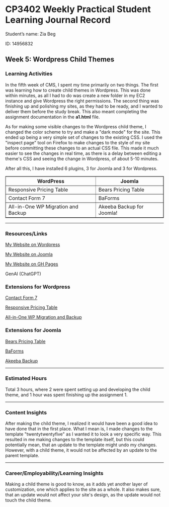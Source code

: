 # CP3402 Weekly Practical Student Learning Journal Record
Student’s name: Zia Beg

ID: 14956832

## Week 5: Wordpress Child Themes

### Learning Activities

In the fifth week of CMS, I spent my time primarily on two things. The first was learning how to create child themes in Wordpress. This was done within minutes, as all I had to do was create a new folder in my EC2 instance and give Wordpress the right permissions. The second thing was finishing up and polishing my sites, as they had to be ready, and I wanted to deliver them before the study break. This also meant completing the assignment documentation in the **a1.html** file.

As for making some visible changes to the Wordpress child theme, I changed the color scheme to try and make a "dark mode" for the site. This ended up being a very simple set of changes to the existing CSS. I used the "inspect page" tool on Firefox to make changes to the style of my site before committing these changes to an actual CSS file. This made it much easier to see the changes in real time, as there is a delay between editing a theme's CSS and seeing the change in Wordpress, of about 5-10 minutes.

After all this, I have installed 6 plugins, 3 for Joomla and 3 for Wordpress.

<table border="1" cellspacing="0" cellpadding="6">
  <tr>
    <th>WordPress</th>
    <th>Joomla</th>
  </tr>
  <tr>
    <td>Responsive Pricing Table</td>
    <td>Bears Pricing Table</td>
  </tr>
  <tr>
    <td>Contact Form 7</td>
    <td>BaForms</td>
  </tr>
  <tr>
    <td>All-in-One WP Migration and Backup</td>
    <td>Akeeba Backup for Joomla!</td>
  </tr>
</table>

---

### Resources/Links

[My Website on Wordpress](http://3.104.36.206/)

[My Website on Joomla](http://cabacuramanagementteam.joomla.com/)

[My Website on GH Pages](https://s235124.github.io/startupAssignment1)

GenAI (ChatGPT)

### Extensions for Wordpress

[Contact Form 7](https://wordpress.org/plugins/contact-form-7/)

[Responsive Pricing Table](https://wordpress.org/plugins/dk-pricr-responsive-pricing-table/)

[All-in-One WP Migration and Backup](https://wordpress.org/plugins/all-in-one-wp-migration/)

### Extensions for Joomla

[Bears Pricing Table](https://github.com/N6REJ/mod_bears_pricing_tables/releases/)

[BaForms](https://www.balbooa.com/joomla-forms)

[Akeeba Backup](https://www.akeeba.com/products/akeeba-backup.html)

---

### Estimated Hours

Total 3 hours, where 2 were spent setting up and developing the child theme, and 1 hour was spent finishing up the assignment 1.

---

### Content Insights

After making the child theme, I realized it would have been a good idea to have done that in the first place. What I mean is, I made changes to the template "twentytwentyfive" as I wanted it to look a very specific way. This resulted in me making changes to the template itself, but this could potentially mean, that an update to the template might undo my changes. However, with a child theme, it would not be affected by an update to the parent template.

---

### Career/Employability/Learning Insights

Making a child theme is good to know, as it adds yet another layer of customization, one which applies to the site as a whole. It also makes sure, that an update would not affect your site's design, as the update would not touch the child theme. 